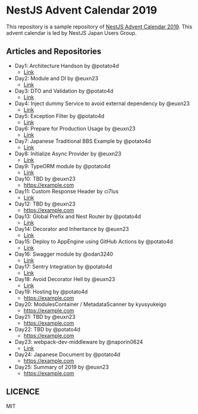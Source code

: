 # NestJS Advent Calendar 2019

This repository is a sample repository of [NestJS Advent Calendar 2019](https://qiita.com/advent-calendar/2019/nestjs).
This advent calendar is led by NestJS Japan Users Group.

## Articles and Repositories

- Day1: Architecture Handson by @potato4d
  - [Link](https://github.com/nestjs-jp/advent-calendar-2019/blob/master/day01-starting-nestjs)
- Day2: Module and DI by @euxn23
  - [Link](https://github.com/nestjs-jp/advent-calendar-2019/tree/master/day02-understanting-module-and-di)
- Day3: DTO and Validation by @potato4d
  - [Link](https://github.com/nestjs-jp/advent-calendar-2019/tree/master/day03-dto-and-validation)
- Day4: Inject dummy Service to avoid external dependency by @euxn23
  - [Link](https://github.com/nestjs-jp/advent-calendar-2019/tree/master/day04-inject-dummy-service-to-avoid-external-dependency)
- Day5: Exception Filter by @potato4d
  - [Link](https://github.com/nestjs-jp/advent-calendar-2019/tree/master/day05-introduce-exception-filter)
- Day6: Prepare for Production Usage by @euxn23
  - [Link](https://github.com/nestjs-jp/advent-calendar-2019/tree/master/day06-prepare-for-production-usage)
- Day7: Japanese Traditional BBS Example by @potato4d
  - [Link](https://github.com/nestjs-jp/advent-calendar-2019/tree/master/day07-nestjp-bbs)
- Day8: Initialize Async Provider by @euxn23
  - [Link](https://github.com/nestjs-jp/advent-calendar-2019/tree/master/day08-initialize-async-provider)
- Day9: TypeORM module by @potato4d
  - [Link](https://github.com/nestjs-jp/advent-calendar-2019/tree/master/day09-typeorm)
- Day10: TBD by @euxn23
  - https://example.com
- Day11: Custom Response Header by ci7lus
  - [Link](https://qiita.com/ci7lus/items/c50176d4d1a5b8ab021c)
- Day12: TBD by @euxn23
  - https://example.com
- Day13: Global Prefix and Nest Router by @potato4d
  - [Link](https://github.com/nestjs-jp/advent-calendar-2019/tree/master/day13-api-versioning)
- Day14: Decorator and Inheritance by @euxn23
  - [Link](https://github.com/nestjs-jp/advent-calendar-2019/tree/master/day14-decorator-and-inheritance)
- Day15: Deploy to AppEngine using GitHub Actions by @potato4d
  - [Link](https://github.com/nestjs-jp/advent-calendar-2019/tree/master/day15-actions-and-appengine)
- Day16: Swagger module by @odan3240
  - [Link](https://github.com/nestjs-jp/advent-calendar-2019/tree/master/day16-swagger)
- Day17: Sentry Integration by @potato4d
  - [Link](https://github.com/nestjs-jp/advent-calendar-2019/tree/master/day17-sentry)
- Day18: Avoid Decorator Hell by @euxn23
  - [Link](https://github.com/nestjs-jp/advent-calendar-2019/tree/master/day18-avoid-decorator-hell)
- Day19: Hosting by @potato4d
  - https://example.com
- Day20: ModulesContainer / MetadataScanner by kyusyukeigo
  - https://example.com
- Day21: TBD by @euxn23
  - https://example.com
- Day22: TBD by @potato4d
  - https://example.com
- Day23: webpack-dev-middleware by @naporin0624
  - [Link](https://naporitan.hatenablog.com/entry/2019/12/25/031421)
- Day24: Japanese Document by @potato4d
  - https://example.com
- Day25: Summary of 2019 by @euxn23
  - https://example.com

## LICENCE

MIT
